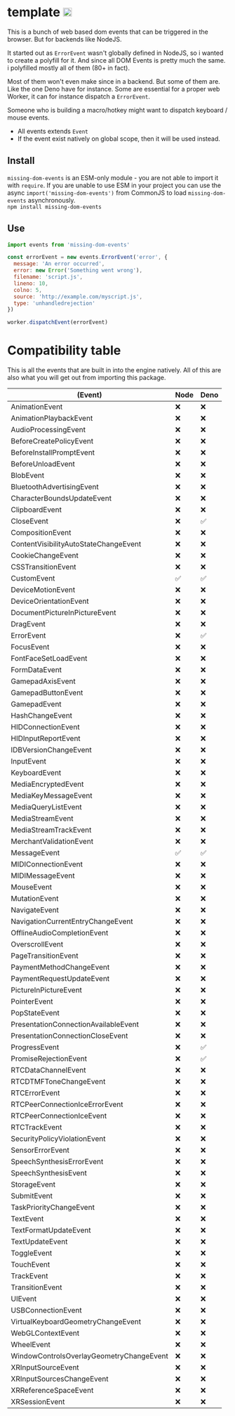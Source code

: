 # template <img src="https://user-images.githubusercontent.com/1148376/183421896-8fea5bef-6d32-4f49-ab6c-f2fe7e6ac4ab.svg" width="20px" height="20px" title="This package contains built-in JSDoc declarations (...works as equally well as d.ts)" alt="JSDoc icon, indicating that this package has built-in type declarations">

This is a bunch of web based dom events that can be triggered in the browser.
But for backends like NodeJS.

It started out as `ErrorEvent` wasn't globally defined in NodeJS, so i wanted
to create a polyfill for it. And since all DOM Events is pretty much the same.
i polyfilled mostly all of them (80+ in fact).

Most of them won't even make since in a backend. But some of them are. Like the
one Deno have for instance. Some are essential for a proper web Worker, it can
for instance dispatch a `ErrorEvent`.

Someone who is building a macro/hotkey might want to dispatch keyboard / mouse
events.

- All events extends `Event`
- If the event exist natively on global scope, then it will be used instead.

## Install

`missing-dom-events` is an ESM-only module - you are not able to import it with `require`. If you are unable to use ESM in your project you can use the async `import('missing-dom-events')` from CommonJS to load `missing-dom-events` asynchronously.<br>
`npm install missing-dom-events`

## Use

```js
import events from 'missing-dom-events'

const errorEvent = new events.ErrorEvent('error', {
  message: 'An error occurred',
  error: new Error('Something went wrong'),
  filename: 'script.js',
  lineno: 10,
  colno: 5,
  source: 'http://example.com/myscript.js',
  type: 'unhandledrejection'
})

worker.dispatchEvent(errorEvent)
```

# Compatibility table
This is all the events that are built in into the engine natively.
All of this are also what you will get out from importing this package.

| (Event)                                  | Node | Deno |
|------------------------------------------|------|------|
|              AnimationEvent              |  ❌  |  ❌  |
|          AnimationPlaybackEvent          |  ❌  |  ❌  |
|           AudioProcessingEvent           |  ❌  |  ❌  |
|         BeforeCreatePolicyEvent          |  ❌  |  ❌  |
|         BeforeInstallPromptEvent         |  ❌  |  ❌  |
|            BeforeUnloadEvent             |  ❌  |  ❌  |
|                BlobEvent                 |  ❌  |  ❌  |
|        BluetoothAdvertisingEvent         |  ❌  |  ❌  |
|        CharacterBoundsUpdateEvent        |  ❌  |  ❌  |
|              ClipboardEvent              |  ❌  |  ❌  |
|                CloseEvent                |  ❌  |  ✅  |
|             CompositionEvent             |  ❌  |  ❌  |
|  ContentVisibilityAutoStateChangeEvent   |  ❌  |  ❌  |
|            CookieChangeEvent             |  ❌  |  ❌  |
|            CSSTransitionEvent            |  ❌  |  ❌  |
|               CustomEvent                |  ✅  |  ✅  |
|            DeviceMotionEvent             |  ❌  |  ❌  |
|          DeviceOrientationEvent          |  ❌  |  ❌  |
|      DocumentPictureInPictureEvent       |  ❌  |  ❌  |
|                DragEvent                 |  ❌  |  ❌  |
|                ErrorEvent                |  ❌  |  ✅  |
|                FocusEvent                |  ❌  |  ❌  |
|           FontFaceSetLoadEvent           |  ❌  |  ❌  |
|              FormDataEvent               |  ❌  |  ❌  |
|             GamepadAxisEvent             |  ❌  |  ❌  |
|            GamepadButtonEvent            |  ❌  |  ❌  |
|               GamepadEvent               |  ❌  |  ❌  |
|             HashChangeEvent              |  ❌  |  ❌  |
|            HIDConnectionEvent            |  ❌  |  ❌  |
|           HIDInputReportEvent            |  ❌  |  ❌  |
|          IDBVersionChangeEvent           |  ❌  |  ❌  |
|                InputEvent                |  ❌  |  ❌  |
|              KeyboardEvent               |  ❌  |  ❌  |
|           MediaEncryptedEvent            |  ❌  |  ❌  |
|           MediaKeyMessageEvent           |  ❌  |  ❌  |
|           MediaQueryListEvent            |  ❌  |  ❌  |
|             MediaStreamEvent             |  ❌  |  ❌  |
|          MediaStreamTrackEvent           |  ❌  |  ❌  |
|         MerchantValidationEvent          |  ❌  |  ❌  |
|               MessageEvent               |  ✅  |  ✅  |
|           MIDIConnectionEvent            |  ❌  |  ❌  |
|             MIDIMessageEvent             |  ❌  |  ❌  |
|                MouseEvent                |  ❌  |  ❌  |
|              MutationEvent               |  ❌  |  ❌  |
|              NavigateEvent               |  ❌  |  ❌  |
|    NavigationCurrentEntryChangeEvent     |  ❌  |  ❌  |
|       OfflineAudioCompletionEvent        |  ❌  |  ❌  |
|             OverscrollEvent              |  ❌  |  ❌  |
|           PageTransitionEvent            |  ❌  |  ❌  |
|         PaymentMethodChangeEvent         |  ❌  |  ❌  |
|        PaymentRequestUpdateEvent         |  ❌  |  ❌  |
|          PictureInPictureEvent           |  ❌  |  ❌  |
|               PointerEvent               |  ❌  |  ❌  |
|              PopStateEvent               |  ❌  |  ❌  |
|   PresentationConnectionAvailableEvent   |  ❌  |  ❌  |
|     PresentationConnectionCloseEvent     |  ❌  |  ❌  |
|              ProgressEvent               |  ❌  |  ✅  |
|          PromiseRejectionEvent           |  ❌  |  ✅  |
|           RTCDataChannelEvent            |  ❌  |  ❌  |
|          RTCDTMFToneChangeEvent          |  ❌  |  ❌  |
|              RTCErrorEvent               |  ❌  |  ❌  |
|      RTCPeerConnectionIceErrorEvent      |  ❌  |  ❌  |
|        RTCPeerConnectionIceEvent         |  ❌  |  ❌  |
|              RTCTrackEvent               |  ❌  |  ❌  |
|       SecurityPolicyViolationEvent       |  ❌  |  ❌  |
|             SensorErrorEvent             |  ❌  |  ❌  |
|        SpeechSynthesisErrorEvent         |  ❌  |  ❌  |
|           SpeechSynthesisEvent           |  ❌  |  ❌  |
|               StorageEvent               |  ❌  |  ❌  |
|               SubmitEvent                |  ❌  |  ❌  |
|         TaskPriorityChangeEvent          |  ❌  |  ❌  |
|                TextEvent                 |  ❌  |  ❌  |
|          TextFormatUpdateEvent           |  ❌  |  ❌  |
|             TextUpdateEvent              |  ❌  |  ❌  |
|               ToggleEvent                |  ❌  |  ❌  |
|                TouchEvent                |  ❌  |  ❌  |
|                TrackEvent                |  ❌  |  ❌  |
|             TransitionEvent              |  ❌  |  ❌  |
|                 UIEvent                  |  ❌  |  ❌  |
|            USBConnectionEvent            |  ❌  |  ❌  |
|    VirtualKeyboardGeometryChangeEvent    |  ❌  |  ❌  |
|            WebGLContextEvent             |  ❌  |  ❌  |
|                WheelEvent                |  ❌  |  ❌  |
| WindowControlsOverlayGeometryChangeEvent |  ❌  |  ❌  |
|            XRInputSourceEvent            |  ❌  |  ❌  |
|        XRInputSourcesChangeEvent         |  ❌  |  ❌  |
|          XRReferenceSpaceEvent           |  ❌  |  ❌  |
|              XRSessionEvent              |  ❌  |  ❌  |
